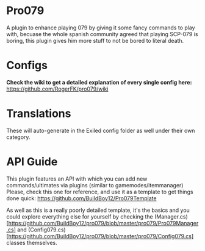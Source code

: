 # Pro079
A plugin to enhance playing 079 by giving it some fancy commands to play with, becuase the whole spanish community agreed that playing SCP-079 is boring, this plugin gives him more stuff to not be bored to literal death.

# Configs

**Check the wiki to get a detailed explanation of every single config here:** https://github.com/RogerFK/pro079/wiki

# Translations
These will auto-generate in the Exiled config folder as well under their own category.

# API Guide

This plugin features an API with which you can add new commands/ultimates via plugins (similar to gamemodes/itemmanager)
Please, check this one for reference, and use it as a template to get things done quick: https://github.com/BuildBoy12/Pro079Template

As well as this is a really poorly detailed template, it's the basics and you could explore everything else for yourself by checking the (Manager.cs)[https://github.com/BuildBoy12/pro079/blob/master/pro079/Pro079Manager.cs] and (Config079.cs)[https://github.com/BuildBoy12/pro079/blob/master/pro079/Config079.cs] classes themselves.
